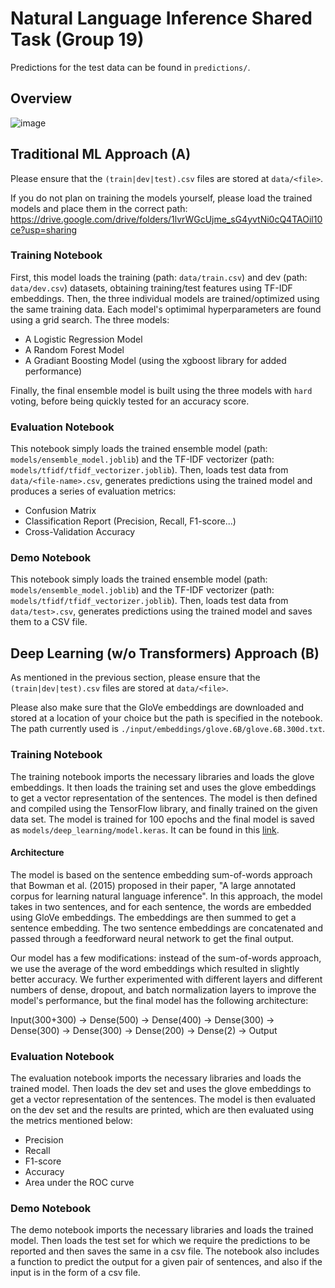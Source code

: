 # Natural Language Inference Shared Task (Group 19)

Predictions for the test data can be found in `predictions/`.

## Overview

![image](https://github.com/wukachn/uom-nlu/assets/68754675/ac3ebbbf-86b5-4286-aeb6-e6fcc3394874)

## Traditional ML Approach (A)

Please ensure that the `(train|dev|test).csv` files are stored at `data/<file>`.

If you do not plan on training the models yourself, please load the trained models and place them in the correct path: https://drive.google.com/drive/folders/1lvrWGcUjme_sG4yvtNi0cQ4TAOil10ce?usp=sharing

### Training Notebook
First, this model loads the training (path: `data/train.csv`) and dev (path: `data/dev.csv`) datasets, obtaining training/test features using TF-IDF embeddings.
Then, the three individual models are trained/optimized using the same training data. Each model's optimimal hyperparameters are found using a grid search. The three models:
- A Logistic Regression Model
- A Random Forest Model
- A Gradiant Boosting Model (using the xgboost library for added performance)

Finally, the final ensemble model is built using the three models with `hard` voting, before being quickly tested for an accuracy score.

### Evaluation Notebook
This notebook simply loads the trained ensemble model (path: `models/ensemble_model.joblib`) and the TF-IDF vectorizer (path: `models/tfidf/tfidf_vectorizer.joblib`).
Then, loads test data from `data/<file-name>.csv`, generates predictions using the trained model and produces a series of evaluation metrics:
- Confusion Matrix
- Classification Report (Precision, Recall, F1-score...)
- Cross-Validation Accuracy

### Demo Notebook
This notebook simply loads the trained ensemble model (path: `models/ensemble_model.joblib`) and the TF-IDF vectorizer (path: `models/tfidf/tfidf_vectorizer.joblib`).
Then, loads test data from `data/test>.csv`, generates predictions using the trained model and saves them to a CSV file.

## Deep Learning (w/o Transformers) Approach (B)
As mentioned in the previous section, please ensure that the `(train|dev|test).csv` files are stored at `data/<file>`.

Please also make sure that the GloVe embeddings are downloaded and stored at a location of your choice but the path is specified in the notebook. The path currently used is
`./input/embeddings/glove.6B/glove.6B.300d.txt`.

### Training Notebook
The training notebook imports the necessary libraries and loads the glove embeddings.
It then loads the training set and uses the glove embeddings to get a vector representation of the sentences.
The model is then defined and compiled using the TensorFlow library, and finally trained on the given data set.
The model is trained for 100 epochs and the final model is saved as `models/deep_learning/model.keras`.
It can be found in this [link](https://drive.google.com/drive/folders/1_nZ7zuid0HlLF7CLwIF7lZl0WevTdWGA?usp=sharing).

#### Architecture
The model is based on the sentence embedding sum-of-words approach that Bowman et al. (2015) proposed in their paper, "A large annotated corpus for learning natural language inference". In this approach, the model takes in two sentences, and for each sentence, the words are embedded using GloVe embeddings. The embeddings are then summed to get a sentence embedding. The two sentence embeddings are concatenated and passed through a feedforward neural network to get the final output.

Our model has a few modifications: instead of the sum-of-words approach, we use the average of the word embeddings which resulted in slightly better accuracy. We further experimented with different layers and different numbers of dense, dropout, and batch normalization layers to improve the model's performance, but the final model has the following architecture:

Input(300+300) -> Dense(500) -> Dense(400) -> Dense(300) -> Dense(300) -> Dense(300) -> Dense(200) -> Dense(2) -> Output

### Evaluation Notebook
The evaluation notebook imports the necessary libraries and loads the trained model. Then loads the dev set and uses the glove embeddings to get a vector representation of the sentences. The model is then evaluated on the dev set and the results are printed, which are then evaluated using the metrics mentioned below:
- Precision
- Recall
- F1-score
- Accuracy
- Area under the ROC curve

### Demo Notebook
The demo notebook imports the necessary libraries and loads the trained model. Then loads the test set for which we require the predictions to be reported and then saves the same in a csv file. The notebook also includes a function to predict the output for a given pair of sentences, and also if the input is in the form of a csv file.
